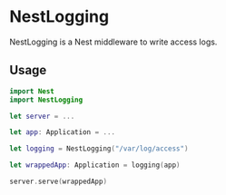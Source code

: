 # NestLogging

NestLogging is a Nest middleware to write access logs.

## Usage

```swift
import Nest
import NestLogging

let server = ...

let app: Application = ...

let logging = NestLogging("/var/log/access")

let wrappedApp: Application = logging(app)

server.serve(wrappedApp)
```
